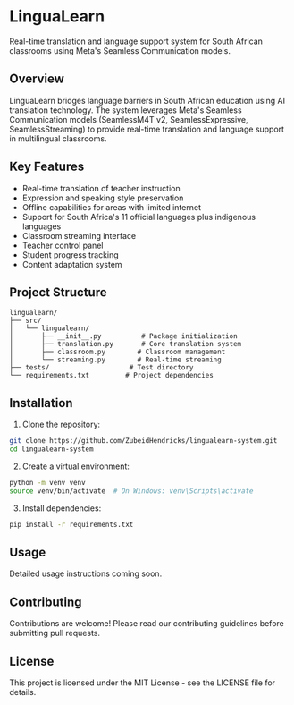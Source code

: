 # LinguaLearn

Real-time translation and language support system for South African classrooms using Meta's Seamless Communication models.

## Overview

LinguaLearn bridges language barriers in South African education using AI translation technology. The system leverages Meta's Seamless Communication models (SeamlessM4T v2, SeamlessExpressive, SeamlessStreaming) to provide real-time translation and language support in multilingual classrooms.

## Key Features

- Real-time translation of teacher instruction
- Expression and speaking style preservation
- Offline capabilities for areas with limited internet
- Support for South Africa's 11 official languages plus indigenous languages
- Classroom streaming interface
- Teacher control panel
- Student progress tracking
- Content adaptation system

## Project Structure

```
lingualearn/
├── src/
│   └── lingualearn/
│       ├── __init__.py          # Package initialization
│       ├── translation.py       # Core translation system
│       ├── classroom.py        # Classroom management
│       └── streaming.py        # Real-time streaming
├── tests/                    # Test directory
└── requirements.txt         # Project dependencies
```

## Installation

1. Clone the repository:
```bash
git clone https://github.com/ZubeidHendricks/lingualearn-system.git
cd lingualearn-system
```

2. Create a virtual environment:
```bash
python -m venv venv
source venv/bin/activate  # On Windows: venv\Scripts\activate
```

3. Install dependencies:
```bash
pip install -r requirements.txt
```

## Usage

Detailed usage instructions coming soon.

## Contributing

Contributions are welcome! Please read our contributing guidelines before submitting pull requests.

## License

This project is licensed under the MIT License - see the LICENSE file for details.